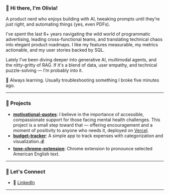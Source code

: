 ### 👋 Hi there, I'm Olivia!

A product nerd who enjoys building with AI, tweaking prompts until they’re *just right*, and automating things (yes, even PDFs).

I’ve spent the last 6+ years navigating the wild world of programmatic advertising, leading cross-functional teams, and translating technical chaos into elegant product roadmaps. I like my features measurable, my metrics actionable, and my user stories backed by SQL.

Lately I’ve been diving deeper into generative AI, multimodal agents, and the nitty-gritty of RAG. If it's a blend of data, user empathy, and technical puzzle-solving — I’m probably into it. 

🚀 Always learning. Usually troubleshooting something I broke five minutes ago.

--- 

### 🧩 Projects
- **[motivational-quotes](https://github.com/oliviazqy/motivational-quotes-app/tree/main)**: I believe in the importance of accessible, compassionate support for those facing mental health challenges. This project is a small step toward that — offering encouragement and a moment of positivity to anyone who needs it, deployed on [Vercel](https://motivational-quotes-nydqsxfee-oliviazhangs-projects.vercel.app/).
- **[budget-tracker](https://github.com/oliviazqy/budget-tracker)**: A simple app to track expenses with categorization and visualization.💰
- **[tone-chrome-extension](https://github.com/oliviazqy/tone-chrome-extension)**: Chrome extension to pronounce selected American English text. 

---

### 📌 Let's Connect 

- 💼 [LinkedIn](https://www.linkedin.com/in/qingyangolivia/)

---

